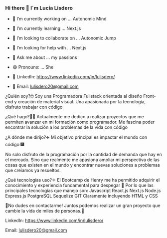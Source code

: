 ### Hi there 👋 I´m Lucía Lisdero


- 🔭 I’m currently working on ... Autonomic Mind
- 🌱 I’m currently learning ... Next.js
- 👯 I’m looking to collaborate on ... Autonomic Jump
- 🤔 I’m looking for help with ... Next.js
- 💬 Ask me about ... my passions
- 😄 Pronouns: ... She

- 📲 LinkedIn: https://www.linkedin.com/in/lulisdero/
- 📲 Email: lulisdero20@gmail.com

¿Quién soy?🤓 Soy una Programadora Fullstack orientada al diseño Front-end y creación de material visual.
Una apasionada por la tecnología, disfruto trabajar con código

¿Qué hago?👩‍💻 Actualmente me dedico a realizar proyectos que me permiten avanzar en mi formación como programador. Me fascina poder encontrar la solución a los problemas de la vida con código

¿A dónde me dirijo?✈️ Mi objetivo principal es impactar el mundo con código 🎆

No solo disfruto de la programación por la cantidad de demanda que hay en el mercado. Sino que realmente me apasiona ampliar mi perspectiva de las cosas que existen en el mundo y encontrar nuevas soluciones a problemas que creíamos ya resueltos.

¿Qué tecnologías uso?⚛️ El Bootcamp de Henry me ha permitido adquirir el conocimiento y experiencia fundamental para despegar 🚀 Por lo que las principales tecnologías que manejo son:
Javascript React.js Next.js Node.js Express.js PostgreSQL Sequelize GIT Claramente incluyendo HTML y CSS


📲No dudes en contactarme! Juntos podemos realizar un gran proyecto que cambie la vida de miles de personas.📲

LinkedIn: https://www.linkedin.com/in/lulisdero/

Email: lulisdero20@gmail.com
